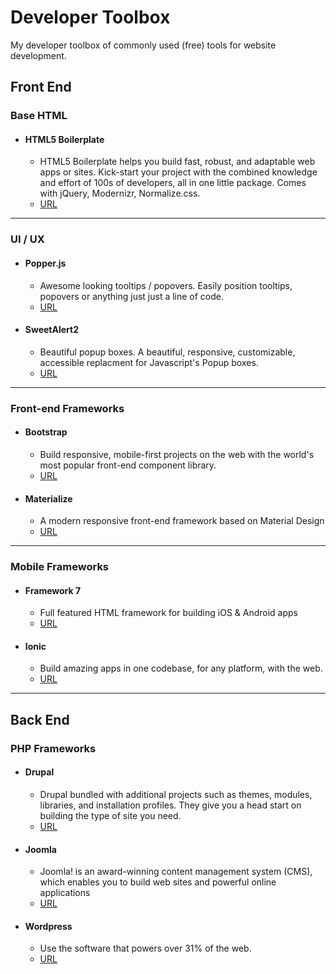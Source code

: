 # Developer Toolbox
My developer toolbox of commonly used (free) tools for website development.

## Front End

### Base HTML

+ #### HTML5 Boilerplate
   - HTML5 Boilerplate helps you build fast, robust, and adaptable web apps or sites. Kick-start your project with the combined knowledge and effort of 100s of developers, all in one little package. Comes with jQuery, Modernizr, Normalize.css. 
   - [URL](https://html5boilerplate.com)

---

### UI / UX

+ #### Popper.js
   - Awesome looking tooltips / popovers. Easily position tooltips, popovers or anything just just a line of code.
   - [URL](https://popper.js.org)

+ #### SweetAlert2
   - Beautiful popup boxes. A beautiful, responsive, customizable, accessible replacment for Javascript's Popup boxes.
   - [URL](https://sweetalert2.github.io)

---

### Front-end Frameworks

+ #### Bootstrap
   - Build responsive, mobile-first projects on the web with the world's most popular front-end component library.
   - [URL](https://getbootstrap.com)

+ #### Materialize
   - A modern responsive front-end framework based on Material Design
   - [URL](https://materializecss.com)

---

### Mobile Frameworks

+ #### Framework 7
   - Full featured HTML framework for building iOS & Android apps
   - [URL](https://framework7.io)

+ #### Ionic
   - Build amazing apps in one codebase, for any platform, with the web.
   - [URL](https://ionicframework.com)

---

## Back End

### PHP Frameworks

+ #### Drupal
   - Drupal bundled with additional projects such as themes, modules, libraries, and installation profiles. They give you a head start on building the type of site you need.
   - [URL](https://www.drupal.org/download)

+ #### Joomla
   - Joomla! is an award-winning content management system (CMS), which enables you to build web sites and powerful online applications
   - [URL](https://downloads.joomla.org)

+ #### Wordpress
   - Use the software that powers over 31% of the web.
   - [URL](https://wordpress.org/download)
